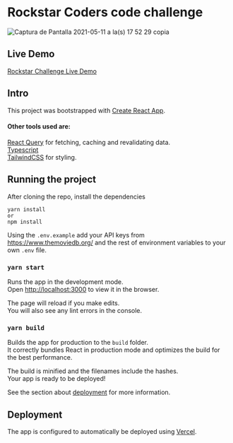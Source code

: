 # Rockstar Coders code challenge
![Captura de Pantalla 2021-05-11 a la(s) 17 52 29 copia](https://user-images.githubusercontent.com/10810691/117884180-b2c9e300-b282-11eb-94c3-f28fd2a0d2ea.jpg)

## Live Demo
[Rockstar Challenge Live Demo](https://rockstar.marianoarg.dev/)

## Intro
This project was bootstrapped with [Create React App](https://github.com/facebook/create-react-app).

#### Other tools used are:  
[React Query](https://react-query.tanstack.com/) for fetching, caching and revalidating data.  
[Typescript](https://www.typescriptlang.org/)  
[TailwindCSS](https://tailwindcss.com/) for styling.  

## Running the project

After cloning the repo, install the dependencies
```
yarn install
or
npm install
```

Using the `.env.example` add your API keys from https://www.themoviedb.org/ and the rest of environment variables to your own `.env` file.


### `yarn start`

Runs the app in the development mode.\
Open [http://localhost:3000](http://localhost:3000) to view it in the browser.

The page will reload if you make edits.\
You will also see any lint errors in the console.

### `yarn build`

Builds the app for production to the `build` folder.\
It correctly bundles React in production mode and optimizes the build for the best performance.

The build is minified and the filenames include the hashes.\
Your app is ready to be deployed!

See the section about [deployment](https://facebook.github.io/create-react-app/docs/deployment) for more information.

## Deployment
The app is configured to automatically be deployed using [Vercel](https://vercel.com/).

